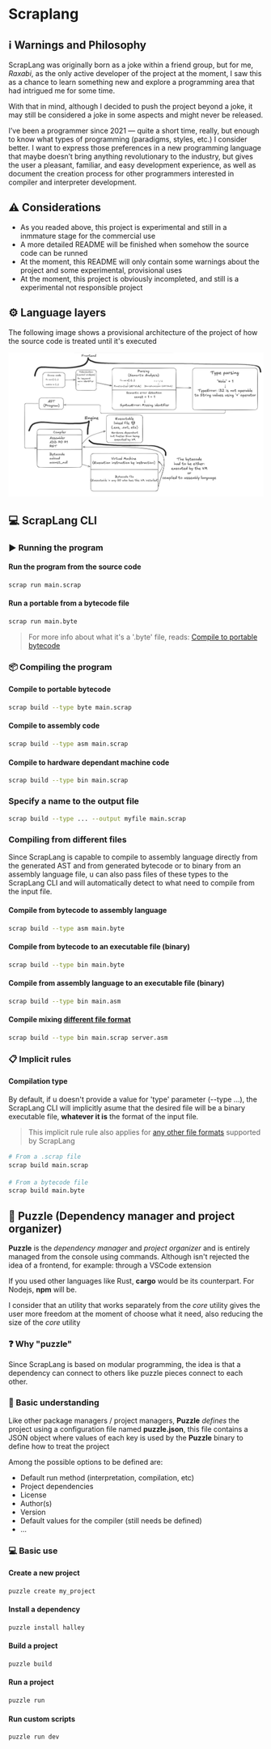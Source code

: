 # Scraplang

## :information_source: Warnings and Philosophy

ScrapLang was originally born as a joke within a friend group, but for me, _Raxabi_, as the only active developer of the project at the moment, I saw this as a chance to learn something new and explore a programming area that had intrigued me for some time.

With that in mind, although I decided to push the project beyond a joke, it may still be considered a joke in some aspects and might never be released.

I’ve been a programmer since 2021 — quite a short time, really, but enough to know what types of programming (paradigms, styles, etc.) I consider better. I want to express those preferences in a new programming language that maybe doesn’t bring anything revolutionary to the industry, but gives the user a pleasant, familiar, and easy development experience, as well as document the creation process for other programmers interested in compiler and interpreter development.

## :warning: Considerations

- As you readed above, this project is experimental and still in a inmmature stage for the commercial use
- A more detailed README will be finished when somehow the source code can be runned
- At the moment, this README will only contain some warnings about the project and some experimental, provisional uses
- At the moment, this project is obviously incompleted, and still is a experimental not responsible project

## :gear: Language layers

The following image shows a provisional architecture of the project of how the source code is treated until it's executed

![Languages layers architecture](architecture.png)

## :computer: ScrapLang CLI

### :arrow_forward: Running the program

#### Run the program from the source code

```bash
scrap run main.scrap
```

#### Run a portable from a bytecode file

```bash
scrap run main.byte
```

> For more info about what it's a '.byte' file, reads: [Compile to portable bytecode](#compile-to-portable-bytecode)

### :package: Compiling the program

#### Compile to portable bytecode

```bash
scrap build --type byte main.scrap
```

#### Compile to assembly code

```bash
scrap build --type asm main.scrap
```

#### Compile to hardware dependant machine code

```bash
scrap build --type bin main.scrap
```

### Specify a name to the output file

```bash
scrap build --type ... --output myfile main.scrap
```

### Compiling from different files

Since ScrapLang is capable to compile to assembly language directly from the generated AST and from generated bytecode or to binary from an assembly language file, u can also pass files of these types to the ScrapLang CLI and will automatically detect to what need to compile from the input file.

#### Compile from bytecode to assembly language

```bash
scrap build --type asm main.byte
```

#### Compile from bytecode to an executable file (binary)

```bash
scrap build --type bin main.byte
```

#### Compile from assembly language to an executable file (binary)

```bash
scrap build --type bin main.asm
```

#### Compile mixing [different file format](#compiling-from-different-files)

```bash
scrap build --type bin main.scrap server.asm
```

### :clipboard: Implicit rules

#### Compilation type

By default, if u doesn't provide a value for 'type' parameter (--type ...),
the ScrapLang CLI will implicitly asume that the desired file will be a binary executable file, **whatever it is** the format of the input file.

> This implicit rule rule also applies for [any other file formats](#compiling-from-different-files) supported by ScrapLang

```bash
# From a .scrap file
scrap build main.scrap

# From a bytecode file
scrap build main.byte
```

## :jigsaw: Puzzle (Dependency manager and project organizer)

**Puzzle** is the _dependency manager_ and _project organizer_ and is entirely managed from the console using commands. Although isn't rejected the idea of a frontend, for example: through a VSCode extension

If you used other languages like Rust, **cargo** would be its counterpart. For Nodejs, **npm** will be.

I consider that an utility that works separately from the _core_ utility gives the user more freedom at the moment of choose what it need, also reducing the size of the _core_ utility

### :question: Why "puzzle"

Since ScrapLang is based on modular programming, the idea is that a dependency can connect to others like puzzle pieces connect to each other.

### :thinking: Basic understanding

Like other package managers / project managers, **Puzzle** _defines_ the project using a configuration file named **puzzle.json**, this file contains a JSON object where values of each key is used by the **Puzzle** binary to define how to treat the project

Among the possible options to be defined are:

- Default run method (interpretation, compilation, etc)
- Project dependencies
- License
- Author(s)
- Version
- Default values for the compiler (still needs be defined)
- ...

### :computer: Basic use

#### Create a new project

```bash
puzzle create my_project
```

#### Install a dependency

```bash
puzzle install halley
```

#### Build a project

```bash
puzzle build
```

#### Run a project

```bash
puzzle run
```

#### Run custom scripts

```bash
puzzle run dev
```
